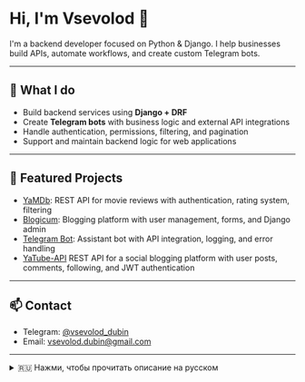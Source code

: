 # Hi, I'm Vsevolod 👋  
I'm a backend developer focused on Python & Django. I help businesses build APIs, automate workflows, and create custom Telegram bots.

---

## 💼 What I do
- Build backend services using **Django + DRF**
- Create **Telegram bots** with business logic and external API integrations
- Handle authentication, permissions, filtering, and pagination
- Support and maintain backend logic for web applications

---

## 🚀 Featured Projects
- [YaMDb](https://github.com/Vsevolod-Dubin/yamdb_final): REST API for movie reviews with authentication, rating system, filtering
- [Blogicum](https://github.com/Vsevolod-Dubin/blogicum): Blogging platform with user management, forms, and Django admin
- [Telegram Bot](https://github.com/Vsevolod-Dubin/telegram-bot): Assistant bot with API integration, logging, and error handling
- [YaTube-API](https://github.com/Vsevolod-Dubin/Yatube-API) REST API for a social blogging platform with user posts, comments, following, and JWT authentication

---

## 📫 Contact
- Telegram: [@vsevolod_dubin](https://t.me/vsevolod_dubin)
- Email: vsevolod.dubin@gmail.com

---

<details>
<summary>🇷🇺 Нажми, чтобы прочитать описание на русском</summary>

# Привет! Меня зовут Всеволод 👋  
Я backend-разработчик на Python с фокусом на Django и API-сервисы. Помогаю бизнесу автоматизировать процессы, создавать Telegram-ботов и разрабатывать надёжные серверные решения.

---

## 💼 Чем я занимаюсь
- Разработка серверной логики на **Django + DRF**
- Создание **Telegram-ботов** с бизнес-логикой и API-интеграциями
- Настройка авторизации, прав доступа, пагинации, фильтрации
- Поддержка и развитие backend-приложений

---

## 🚀 Проекты
- [YaMDb](https://github.com/Vsevolod-Dubin/yamdb_final) — API для отзывов на фильмы с авторизацией, рейтингом, фильтрацией
- [Blogicum](https://github.com/Vsevolod-Dubin/blogicum) — блог-платформа с пользователями, формами, админкой Django
- [Telegram Bot](https://github.com/Vsevolod-Dubin/telegram-bot) — бот-ассистент с интеграцией внешнего API, логированием и обработкой ошибок

---

## 📫 Контакты
- Telegram: [@vsevolod_dubin](https://t.me/vsevolod_dubin)
- Email: vsevolod.dubin@gmail.com

</details>
